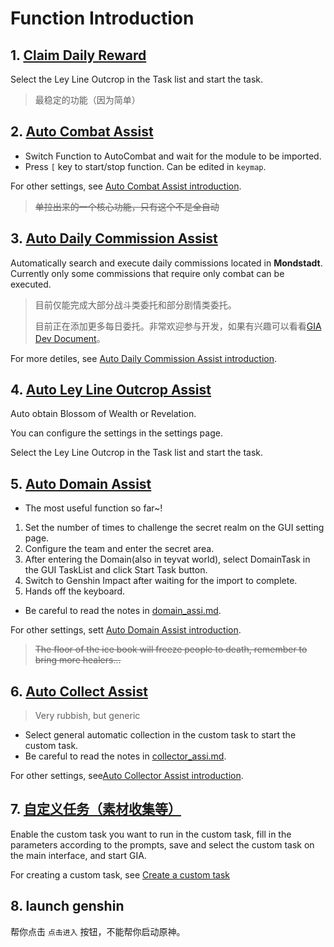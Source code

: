 # Function Introduction

## 1. [Claim Daily Reward](./claim_reward.md)

Select the Ley Line Outcrop in the Task list and start the task.

> 最稳定的功能（因为简单）

## 2. [Auto Combat Assist](./combat_assi.md)

- Switch Function to AutoCombat and wait for the module to be imported.
- Press `[` key to start/stop function. Can be edited in `keymap`.

For other settings, see [Auto Combat Assist introduction](./combat_assi.md).

> ~~单拉出来的一个核心功能，只有这个不是全自动~~

## 3. [Auto Daily Commission Assist](./commission_assi.md)

Automatically search and execute daily commissions located in **Mondstadt**. Currently only some commissions that require only combat can be executed.

> 目前仅能完成大部分战斗类委托和部分剧情类委托。
>
> 目前正在添加更多每日委托。非常欢迎参与开发，如果有兴趣可以看看[GIA Dev Document](dev/)。

For more detiles, see [Auto Daily Commission Assist introduction](./commission_assi.md).

## 4. [Auto Ley Line Outcrop Assist](./ley_line_ourcrop.md)

Auto obtain Blossom of Wealth or Revelation.

You can configure the settings in the settings page.

Select the Ley Line Outcrop in the Task list and start the task.

## 5. [Auto Domain Assist](./domain_assi.md)

- The most useful function so far~!

1. Set the number of times to challenge the secret realm on the GUI setting page.
2. Configure the team and enter the secret area.
3. After entering the Domain(also in teyvat world), select DomainTask in the GUI TaskList and click Start Task button.
4. Switch to Genshin Impact after waiting for the import to complete.
5. Hands off the keyboard.

- Be careful to read the notes in [domain_assi.md](./domain_assi.md).

For other settings, sett [Auto Domain Assist introduction](./domain_assi.md).

> ~~The floor of the ice book will freeze people to death, remember to bring more healers...~~

## 6. [Auto Collect Assist](./collector_assi.md)

> Very rubbish, but generic

- Select general automatic collection in the custom task to start the custom task.
- Be careful to read the notes in [collector_assi.md](./collector_assi.md).

For other settings, see[Auto Collector Assist introduction](./collector_assi.md).

## 7. [自定义任务（素材收集等）](mission.md)

Enable the custom task you want to run in the custom task, fill in the parameters according to the prompts, save and select the custom task on the main interface, and start GIA.

For creating a custom task, see [Create a custom task](dev/mission.md)

## 8. launch genshin

帮你点击 `点击进入` 按钮，不能帮你启动原神。

